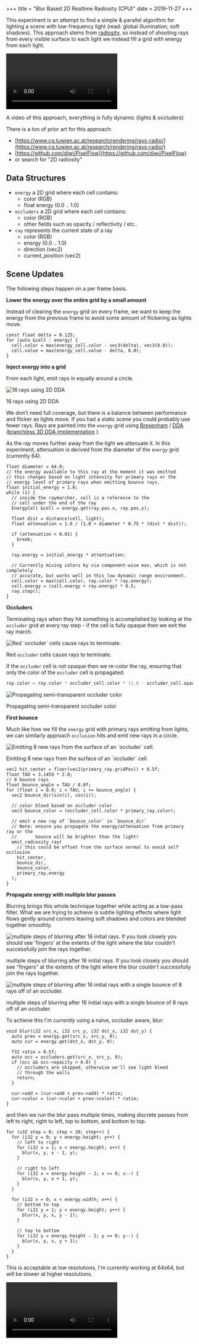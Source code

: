 +++
title = "Blur Based 2D Realtime Radiosity (CPU)"
date = 2019-11-27
+++


This experiment is an attempt to find a simple & parallel algorithm for lighting a scene with low-frequency light (read: global illumination, soft shadows). This approach stems from [radiosity](https://en.wikipedia.org/wiki/Radiosity_(computer_graphics)), so instead of shooting rays from every visible surface to each light we instead fill a grid with energy from each light.

<!-- more -->

<section class="center-align">
<video controls>
<source src="assets/radiosity-sand-sim.mp4" type="video/mp4" />
</video>
</section>

<p class="caption">A video of this approach, everything is fully dynamic (lights & occluders)</p>

There is a ton of prior art for this approach:

- [https://www.cg.tuwien.ac.at/research/rendering/rays-radio/](https://www.cg.tuwien.ac.at/research/rendering/rays-radio/)
- [https://github.com/diwi/PixelFlow](https://github.com/diwi/PixelFlow)
- or search for "2D radiosity"

## Data Structures

- `energy` a 2D grid where each cell contains:
  - color (RGB)
  - float energy (0.0 .. 1.0)
- `occluders` a 2D grid where each cell contains:
  - color (RGB)
  - other fields such as opacity / reflectivity / etc..
- `ray` represents the current state of a ray
  - color (RGB)
  - energy (0.0 .. 1.0)
  - direction (vec2)
  - current_position (vec2)

## Scene Updates

The following steps happen on a per frame basis.

**Lower the energy over the entire grid by a small amount**

Instead of clearing the `energy` grid on every frame, we want to keep the energy from the previous frame to avoid some amount of flickering as lights move.

```cpp,linenos
const float delta = 0.125;
for (auto &cell : energy) {
  cell.color = max(energy_cell.color - vec3(delta), vec3(0.0));
  cell.value = max(energy_cell.value - delta, 0.0);
}
```

**Inject energy into a grid**

From each light, emit rays in equally around a circle.

<section class="center-align">
  <img alt="16 rays using 2D DDA" src="assets/2d-flood-fill-light-2021-06-12-13-22-55.png" />
  <p class="caption">16 rays using 2D DDA</p>
</section>

We don't need full coverage, but there is a balance between performance and flicker as lights move. If you had a static scene you could probably use fewer rays. Rays are painted into the `energy` grid using [Bresenham](https://en.wikipedia.org/wiki/Bresenham%27s_line_algorithm) / [DDA](https://en.wikipedia.org/wiki/Digital_differential_analyzer_(graphics_algorithm)) ([branchless 3D DDA implementation](https://gist.github.com/tmpvar/437363604061ac0cfd1bdd8c41dc5bbe) ).

As the ray moves further away from the light we attenuate it. In this experiment, attenuation is derived from the diameter of the `energy` grid (currently 64).

```cpp,linenos
float diameter = 64.0;
// the energy available to this ray at the moment it was emitted
// this changes based on light intensity for primary rays or the
// energy level of primary rays when emitting bounce rays.
float initial_energy = 1.0;
while (1) {
  // inside the raymarcher, cell is a reference to the
  // cell under the end of the ray
  EnergyCell &cell = energy.get(ray.pos.x, ray.pos.y);

  float dist = distance(cell, light);
  float attenuation = 1.0 / (1.0 + diameter * 0.75 * (dist * dist));

  if (attenuation < 0.01) {
    break;
  }

  ray.energy = initial_energy * attentuation;

  // Currently mixing colors by via component-wise max, which is not completely
  // accurate, but works well in this low dynamic range environment.
  cell.color = max(cell.color, ray.color * ray.energy);
  cell.energy = (cell.energy + ray.energy) * 0.5;
  ray.step();
}
```

**Occluders**

Terminating rays when they hit something is accomplished by looking at the `occluder` grid at every ray step - if the cell is fully opaque then we exit the ray march.

<section class="center-align">
  <img alt="Red `occluder` cells cause rays to terminate." src="assets/2d-flood-fill-light-2021-06-12-14-15-15.png" />

<p class="caption">Red <code>occluder</code> cells cause rays to terminate.</p>
</section>

If the `occluder` cell is not opaque then we re-color the ray, ensuring that only the color of the `occluder` cell is propagated.

```cpp
ray.color = ray.color * occluder_cell.color * (1.0 - occluder_cell.opacity);
```

<section class="center-align">
  <img alt="Propagating semi-transparent occluder color" src="assets/2d-flood-fill-light-2021-06-12-14-14-41.png" />
  <p class="caption">Propagating semi-transparent occluder color</p>
</section>


**First bounce**

Much like how we fill the `energy` grid with primary rays emitting from lights, we can similarly approach `occlusion` hits and emit new rays in a circle.

<section class="center-align">
  <img alt="Emitting 8 new rays from the surface of an `occluder` cell." src="assets/2d-flood-fill-light-2021-06-12-14-09-50.png" />
  <p class="caption">Emitting 8 new rays from the surface of an `occluder` cell.</p>
</section>


```cpp,linenos
vec2 hit_center = floor(vec2(primary_ray.gridPos)) + 0.5f;
float TAU = 3.1459 * 2.0;
// 8 bounce rays
float bounce_angle = TAU / 8.0f;
for (float i = 0.0; i < TAU; i += bounce_angle) {
  vec2 bounce_dir(sin(i), cos(i));

  // color bleed based on occluder color
  vec3 bounce_color = (occluder_cell.color * primary_ray.color);

  // emit a new ray of `bounce_color` in `bounce_dir`
  // Note: ensure you propagate the energy/attenuation from primary ray or the
  //       bounce will be brighter than the light!
  emit_radiosity_ray(
    // this could be offset from the surface normal to avoid self occlusion
    hit_center,
    bounce_dir,
    bounce_color,
    primary_ray.energy
  );
}
```

**Propagate energy with multiple blur passes**

Blurring brings this whole technique together while acting as a low-pass filter. What we are trying to achieve is subtle lighting effects where light flows gently around corners leaving soft shadows and colors are blended together smoothly.

<section class="center-align">
  <img alt="multiple steps of blurring after 16 initial rays. If you look closely you should see 'fingers' at the extents of the light where the blur couldn't successfully join the rays together." src="assets/2d-flood-fill-light-2021-06-12-13-41-46.png" />

  <p class="caption">multiple steps of blurring after 16 initial rays. If you look closely you should see "fingers" at the extents of the light where the blur couldn't successfully join the rays together.</p>
</section>

<section class="center-align">
  <img alt="multiple steps of blurring after 16 initial rays with a single bounce of 8 rays off of an occluder." src="assets/2d-flood-fill-light-2021-06-12-14-21-35.png" />
  <p class="caption">
    multiple steps of blurring after 16 initial rays with a single bounce of 8 rays off of an occluder.
  </p>
</section>

To achieve this I'm *currently* using a naive, occluder aware, blur:

```cpp,linenos
void blur(i32 src_x, i32 src_y, i32 dst_x, i32 dst_y) {
  auto prev = energy.get(src_x, src_y, 0);
  auto cur = energy.get(dst_x, dst_y, 0);

  f32 ratio = 0.5f;
  auto occ = occluders.get(src_x, src_y, 0);
  if (occ && occ->opacity > 0.0) {
    // occluders are skipped, otherwise we'll see light bleed
    // through the walls
    return;
  }

  cur->add = (cur->add + prev->add) * ratio;
  cur->color = (cur->color + prev->color) * ratio;
}
```

and then we run the blur pass multiple times, making discrete passes from left to right, right to left, top to bottom, and bottom to top.

```cpp,linenos
for (u32 step = 0; step < 20; step++) {
  for (i32 y = 0; y < energy.height; y++) {
    // left to right
    for (i32 x = 1; x < energy.height; x++) {
      blur(x, y, x - 1, y);
    }

    // right to left
    for (i32 x = energy.height - 2; x >= 0; x--) {
      blur(x, y, x + 1, y);
    }
  }

  for (i32 x = 0; x < energy.width; x++) {
    // bottom to top
    for (i32 y = 1; y < energy.height; y++) {
      blur(x, y, x, y - 1);
    }

    // top to bottom
    for (i32 y = energy.height - 2; y >= 0; y--) {
      blur(x, y, x, y + 1);
    }
  }
}
```

This is acceptable at low resolutions, I'm currently working at 64x64, but will be slower at higher resolutions.


<section class="center-align">
<video controls>
<source src="assets/radiosity-test.mp4" type="video/mp4" />
</video>
</section>
